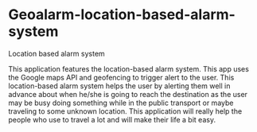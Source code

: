 # Geoalarm-location-based-alarm-system
Location based alarm system

This application features the location-based alarm system. This app uses the Google maps API and geofencing to trigger alert to the user. This location-based alarm system helps the user by alerting them well in advance about when he/she is going to reach the destination as the user may be busy doing something while in the public transport or maybe traveling to some unknown location. This application will really help the people who use to travel a lot and will make their life a bit easy.

